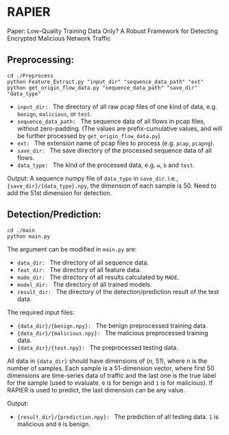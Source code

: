 # RAPIER

Paper: Low-Quality Training Data Only? A Robust Framework for Detecting Encrypted Malicious Network Traffic

## Preprocessing:

```
cd ./Preprocess
python Feature_Extract.py "input_dir" "sequence_data_path" "ext"
python get_origin_flow_data.py "sequence_data_path" "save_dir" "data_type"
```

* `input_dir: ` The directory of all raw pcap files of one kind of data, e.g. `benign`, `malicious`, or `test`.
* `sequence_data_path: ` The sequence data of all flows in pcap files, without zero-padding. (The values are prefix-cumulative values, and will be further processed by `get_origin_flow_data.py`)
* `ext: ` The extension name of pcap files to process (e.g. `pcap`, `pcapng`).
* `save_dir: ` The save directory of the processed sequence data of all flows.
* `data_type: ` The kind of the processed data, e.g. `w`, `b` and `test`.

Output: A sequence numpy file of `data_type` in `save_dir`. i.e., `{save_dir}/{data_type}.npy`, the dimension of each sample is 50. Need to add the 51st dimension for detection.

## Detection/Prediction:

```
cd ./main
python main.py
```

The argument can be modified in `main.py` are:
* `data_dir: ` The directory of all sequence data.
* `feat_dir: ` The directory of all feature data.
* `made_dir: ` The directory of all results calculated by `MADE`.
* `model_dir: ` The directory of all trained models.
* `result_dir: ` The directory of the detection/prediction result of the test data.

The required input files:
* `{data_dir}/{benign.npy}: ` The benign preprocessed training data. 
* `{data_dir}/{malicious.npy}: ` The malicious preprocessed training data.
* `{data_dir}/{test.npy}: ` The preprocessed testing data.

All data in `{data_dir}` should have dimensions of (*n*, 51), where *n* is the number of samples. Each sample is a 51-dimension vector, where first 50 dimensions are time-series data of traffic and the last one is the true label for the sample (used to evaluate. `0` is for benign and `1` is for malicious). If RAPIER is used to predict, the last dimension can be any value.

Output:
* `{result_dir}/{prediction.npy}: ` The prediction of all testing data. `1` is malicious and `0` is benign.
